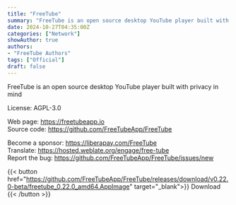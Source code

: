 ```yaml
---
title: "FreeTube"
summary: "FreeTube is an open source desktop YouTube player built with privacy in mind"
date: 2024-10-27T04:35:00Z
categories: ["Network"]
showAuthor: true
authors:
- "FreeTube Authors"
tags: ["Official"]
draft: false
---
```


FreeTube is an open source desktop YouTube player built with privacy in mind

License: AGPL-3.0

Web page: <https://freetubeapp.io>  
Source code: <https://github.com/FreeTubeApp/FreeTube>

Become a sponsor: <https://liberapay.com/FreeTube>  
Translate: <https://hosted.weblate.org/engage/free-tube>  
Report the bug: <https://github.com/FreeTubeApp/FreeTube/issues/new>

{{< button href="https://github.com/FreeTubeApp/FreeTube/releases/download/v0.22.0-beta/freetube_0.22.0_amd64.AppImage" target="_blank">}}
Download
{{< /button >}}